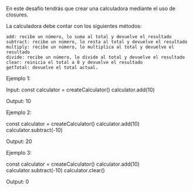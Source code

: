 En este desafío tendrás que crear una calculadora mediante el uso de closures.

La calculadora debe contar con los siguientes métodos:

    add: recibe un número, lo suma al total y devuelve el resultado
    subtract: recibe un número, lo resta al total y devuelve el resultado
    multiply: recibe un número, lo multiplica al total y devuelve el resultado
    divide: recibe un número, lo divide al total y devuelve el resultado
    clear: reinicia el total a 0 y devuelve el resultado
    getTotal: devuelve el total actual.

Ejemplo 1:

Input:
const calculator = createCalculator()
calculator.add(10)

Output: 10

Ejemplo 2:

const calculator = createCalculator()
calculator.add(10)
calculator.subtract(-10)

Output: 20

Ejemplo 3:

const calculator = createCalculator()
calculator.add(10)
calculator.subtract(-10)
calculator.clear()

Output: 0